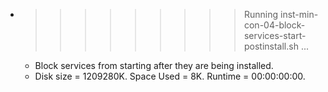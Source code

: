 * >>>>>>>>> Running inst-min-con-04-block-services-start-postinstall.sh ...
  * Block services from starting after they are being installed.
  * Disk size = 1209280K. Space Used = 8K. Runtime = 00:00:00:00.
